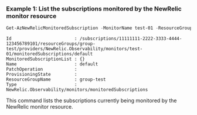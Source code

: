 ### Example 1: List the subscriptions monitored by the NewRelic monitor resource
```powershell
Get-AzNewRelicMonitoredSubscription -MonitorName test-01 -ResourceGroupName group-test
```

```output
Id                        : /subscriptions/11111111-2222-3333-4444-123456789101/resourceGroups/group-test/providers/NewRelic.Observability/monitors/test-01/monitoredSubscriptions/default
MonitoredSubscriptionList : {}
Name                      : default
PatchOperation            : 
ProvisioningState         : 
ResourceGroupName         : group-test
Type                      : NewRelic.Observability/monitors/monitoredSubscriptions
```

This command lists the subscriptions currently being monitored by the NewRelic monitor resource.

